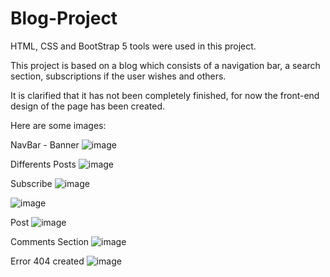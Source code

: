 # Blog-Project

HTML, CSS and BootStrap 5 tools were used in this project.

This project is based on a blog which consists of a navigation bar, a search section, subscriptions if the user wishes and others.

It is clarified that it has not been completely finished, for now the front-end design of the page has been created.

Here are some images:

NavBar - Banner
![image](https://user-images.githubusercontent.com/75101766/161835833-ffd9c44e-46d7-497f-a161-b9df876e1812.png)

Differents Posts
![image](https://user-images.githubusercontent.com/75101766/161835966-9070a33a-d3de-432f-9c01-49396642b7fb.png)

Subscribe
![image](https://user-images.githubusercontent.com/75101766/161836087-b3899c99-178b-4c82-ba77-2154b3a6c1fa.png)

![image](https://user-images.githubusercontent.com/75101766/161836163-dc79a3ff-4ca7-4197-84a0-45d27e7aa93e.png)

Post 
![image](https://user-images.githubusercontent.com/75101766/161836215-605305fb-56cd-4ac5-a49d-4038ab05ee46.png)

Comments Section
![image](https://user-images.githubusercontent.com/75101766/161836299-ed5af1fc-d2a4-4590-a414-a325b147b8a1.png)

Error 404 created
![image](https://user-images.githubusercontent.com/75101766/161836368-31dae236-0314-436c-90c2-4e5ed93c0b6c.png)

